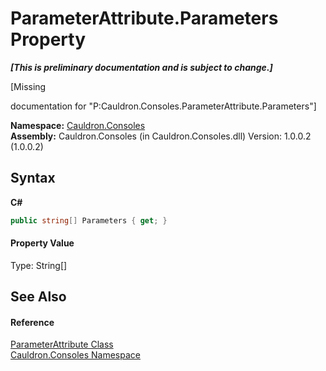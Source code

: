 # ParameterAttribute.Parameters Property 
 _**\[This is preliminary documentation and is subject to change.\]**_

\[Missing <summary> documentation for "P:Cauldron.Consoles.ParameterAttribute.Parameters"\]

**Namespace:**&nbsp;<a href="N_Cauldron_Consoles">Cauldron.Consoles</a><br />**Assembly:**&nbsp;Cauldron.Consoles (in Cauldron.Consoles.dll) Version: 1.0.0.2 (1.0.0.2)

## Syntax

**C#**<br />
``` C#
public string[] Parameters { get; }
```


#### Property Value
Type: String[]

## See Also


#### Reference
<a href="T_Cauldron_Consoles_ParameterAttribute">ParameterAttribute Class</a><br /><a href="N_Cauldron_Consoles">Cauldron.Consoles Namespace</a><br />